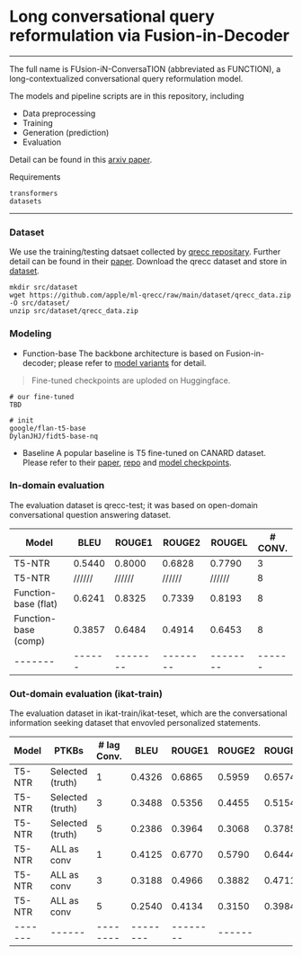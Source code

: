 # Long conversational query reformulation via Fusion-in-Decoder
---
The full name is FUsion-iN-ConversaTION (abbreviated as FUNCTION), a long-contextualized conversational query reformulation model. 

The models and pipeline scripts are in this repository, including
* Data preprocessing
* Training
* Generation (prediction)
* Evaluation

Detail can be found in this [arxiv paper](#).

Requirements
```
transformers
datasets
```

---
### Dataset
We use the training/testing datsaet collected by [qrecc repositary](https://github.com/apple/ml-qrecc/tree/main). 
Further detail can be found in their [paper](https://arxiv.org/abs/2010.04898).
Download the qrecc dataset and store in [dataset](src/dataset/).
```
mkdir src/dataset
wget https://github.com/apple/ml-qrecc/raw/main/dataset/qrecc_data.zip -O src/dataset/
unzip src/dataset/qrecc_data.zip
```
### Modeling
- Function-base
The backbone architecture is based on Fusion-in-decoder; please refer to [model variants](src/models/) for detail.

> Fine-tuned checkpoints are uploded on Huggingface.
```
# our fine-tuned
TBD

# init
google/flan-t5-base
DylanJHJ/fidt5-base-nq
```

- Baseline
A popular baseline is T5 fine-tuned on CANARD dataset. Please refer to their [paper](#), [repo](#) and [model checkpoints](castorini/t5-base-canard).


### In-domain evaluation
The evaluation dataset is qrecc-test; it was based on open-domain conversational question answering dataset. 

| Model | BLEU | ROUGE1 | ROUGE2 | ROUGEL | \# CONV. |
|-------|------|--------|--------|--------|------|
| T5-NTR               | 0.5440 | 0.8000 | 0.6828 | 0.7790 | 3 | 
| T5-NTR               | ////// | ////// | ////// | ////// | 8 | 
| Function-base (flat) | 0.6241 | 0.8325 | 0.7339 | 0.8193 | 8 | 
| Function-base (comp) | 0.3857 | 0.6484 | 0.4914 | 0.6453 | 8 | 
|-------|------|--------|--------|--------|------|

### Out-domain evaluation (ikat-train)
The evaluation dataset in ikat-train/ikat-teset, which are the conversational information seeking dataset that envovled personalized statements.

| Model | PTKBs | \# lag Conv. | BLEU | ROUGE1 | ROUGE2 | ROUGEL |
|-------|-------|--------------|------|--------|--------|--------|
| T5-NTR               | Selected (truth) | 1  | 0.4326 | 0.6865 | 0.5959 | 0.6574 |
| T5-NTR               | Selected (truth) | 3  | 0.3488 | 0.5356 | 0.4455 | 0.5154 |
| T5-NTR               | Selected (truth) | 5  | 0.2386 | 0.3964 | 0.3068 | 0.3785 |
| T5-NTR               | ALL as conv      | 1  | 0.4125 | 0.6770 | 0.5790 | 0.6444 |
| T5-NTR               | ALL as conv      | 3  | 0.3188 | 0.4966 | 0.3882 | 0.4711 |
| T5-NTR               | ALL as conv      | 5  | 0.2540 | 0.4134 | 0.3150 | 0.3984 |
|-------|------|--------|--------|--------|------|
